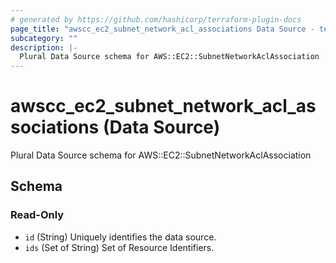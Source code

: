 ```yaml
---
# generated by https://github.com/hashicorp/terraform-plugin-docs
page_title: "awscc_ec2_subnet_network_acl_associations Data Source - terraform-provider-awscc"
subcategory: ""
description: |-
  Plural Data Source schema for AWS::EC2::SubnetNetworkAclAssociation
---
```


# awscc_ec2_subnet_network_acl_associations (Data Source)

Plural Data Source schema for AWS::EC2::SubnetNetworkAclAssociation



<!-- schema generated by tfplugindocs -->
## Schema

### Read-Only

- `id` (String) Uniquely identifies the data source.
- `ids` (Set of String) Set of Resource Identifiers.
